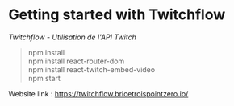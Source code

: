 # Getting started with Twitchflow

*Twitchflow - Utilisation de l'API Twitch*

> npm install\
npm install react-router-dom\
npm install react-twitch-embed-video\
npm start

Website link : https://twitchflow.bricetroispointzero.io/
